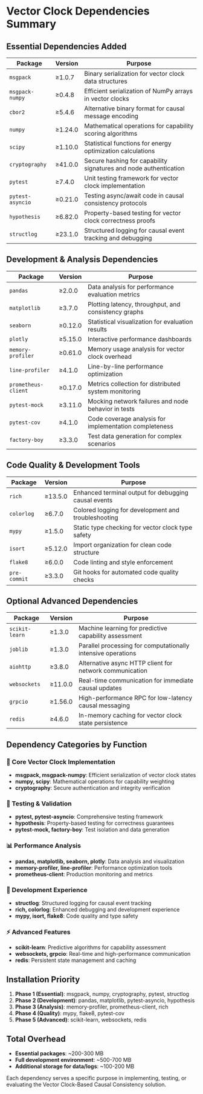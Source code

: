 # **Vector Clock Dependencies Summary**

## **Essential Dependencies Added**

| **Package** | **Version** | **Purpose** |
|-------------|-------------|-------------|
| `msgpack` | ≥1.0.7 | Binary serialization for vector clock data structures |
| `msgpack-numpy` | ≥0.4.8 | Efficient serialization of NumPy arrays in vector clocks |
| `cbor2` | ≥5.4.6 | Alternative binary format for causal message encoding |
| `numpy` | ≥1.24.0 | Mathematical operations for capability scoring algorithms |
| `scipy` | ≥1.10.0 | Statistical functions for energy optimization calculations |
| `cryptography` | ≥41.0.0 | Secure hashing for capability signatures and node authentication |
| `pytest` | ≥7.4.0 | Unit testing framework for vector clock implementation |
| `pytest-asyncio` | ≥0.21.0 | Testing async/await code in causal consistency protocols |
| `hypothesis` | ≥6.82.0 | Property-based testing for vector clock correctness proofs |
| `structlog` | ≥23.1.0 | Structured logging for causal event tracking and debugging |

## **Development & Analysis Dependencies**

| **Package** | **Version** | **Purpose** |
|-------------|-------------|-------------|
| `pandas` | ≥2.0.0 | Data analysis for performance evaluation metrics |
| `matplotlib` | ≥3.7.0 | Plotting latency, throughput, and consistency graphs |
| `seaborn` | ≥0.12.0 | Statistical visualization for evaluation results |
| `plotly` | ≥5.15.0 | Interactive performance dashboards |
| `memory-profiler` | ≥0.61.0 | Memory usage analysis for vector clock overhead |
| `line-profiler` | ≥4.1.0 | Line-by-line performance optimization |
| `prometheus-client` | ≥0.17.0 | Metrics collection for distributed system monitoring |
| `pytest-mock` | ≥3.11.0 | Mocking network failures and node behavior in tests |
| `pytest-cov` | ≥4.1.0 | Code coverage analysis for implementation completeness |
| `factory-boy` | ≥3.3.0 | Test data generation for complex scenarios |

## **Code Quality & Development Tools**

| **Package** | **Version** | **Purpose** |
|-------------|-------------|-------------|
| `rich` | ≥13.5.0 | Enhanced terminal output for debugging causal events |
| `colorlog` | ≥6.7.0 | Colored logging for development and troubleshooting |
| `mypy` | ≥1.5.0 | Static type checking for vector clock type safety |
| `isort` | ≥5.12.0 | Import organization for clean code structure |
| `flake8` | ≥6.0.0 | Code linting and style enforcement |
| `pre-commit` | ≥3.3.0 | Git hooks for automated code quality checks |

## **Optional Advanced Dependencies**

| **Package** | **Version** | **Purpose** |
|-------------|-------------|-------------|
| `scikit-learn` | ≥1.3.0 | Machine learning for predictive capability assessment |
| `joblib` | ≥1.3.0 | Parallel processing for computationally intensive operations |
| `aiohttp` | ≥3.8.0 | Alternative async HTTP client for network communication |
| `websockets` | ≥11.0.0 | Real-time communication for immediate causal updates |
| `grpcio` | ≥1.56.0 | High-performance RPC for low-latency causal messaging |
| `redis` | ≥4.6.0 | In-memory caching for vector clock state persistence |

## **Dependency Categories by Function**

### **🔧 Core Vector Clock Implementation**
- **msgpack, msgpack-numpy**: Efficient serialization of vector clock states
- **numpy, scipy**: Mathematical operations for capability weighting
- **cryptography**: Secure authentication and integrity verification

### **🧪 Testing & Validation**
- **pytest, pytest-asyncio**: Comprehensive testing framework
- **hypothesis**: Property-based testing for correctness guarantees
- **pytest-mock, factory-boy**: Test isolation and data generation

### **📊 Performance Analysis**
- **pandas, matplotlib, seaborn, plotly**: Data analysis and visualization
- **memory-profiler, line-profiler**: Performance optimization tools
- **prometheus-client**: Production monitoring and metrics

### **🚀 Development Experience**
- **structlog**: Structured logging for causal event tracking
- **rich, colorlog**: Enhanced debugging and development experience
- **mypy, isort, flake8**: Code quality and type safety

### **⚡ Advanced Features**
- **scikit-learn**: Predictive algorithms for capability assessment
- **websockets, grpcio**: Real-time and high-performance communication
- **redis**: Persistent state management and caching

## **Installation Priority**

1. **Phase 1 (Essential)**: msgpack, numpy, cryptography, pytest, structlog
2. **Phase 2 (Development)**: pandas, matplotlib, pytest-asyncio, hypothesis
3. **Phase 3 (Analysis)**: memory-profiler, prometheus-client, rich
4. **Phase 4 (Quality)**: mypy, flake8, pytest-cov
5. **Phase 5 (Advanced)**: scikit-learn, websockets, redis

## **Total Overhead**
- **Essential packages**: ~200-300 MB
- **Full development environment**: ~500-700 MB
- **Additional storage for data/logs**: ~100-200 MB

Each dependency serves a specific purpose in implementing, testing, or evaluating the Vector Clock-Based Causal Consistency solution.
